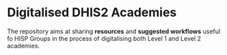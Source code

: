 # Digitalised DHIS2 Academies

The repository aims at sharing **resources** and **suggested workflows** useful fo HISP Groups in the process of digitalising both Level 1 and Level 2 academies.
